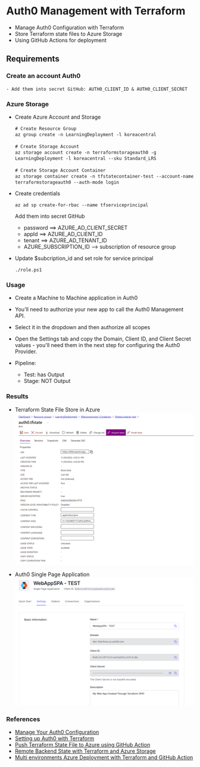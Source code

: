 # Auth0 Management with Terraform
+ Manage Auth0 Configuration with Terraform
+ Store Terraform state files to Azure Storage
+ Using GitHub Actions for deployment

## Requirements
### Create an account Auth0
    - Add them into secret GitHub: AUTH0_CLIENT_ID & AUTH0_CLIENT_SECRET

### Azure Storage
+ Create Azure Account and Storage
    ```
    # Create Resource Group
    az group create -n LearningDeployment -l koreacentral

    # Create Storage Account
    az storage account create -n terraformstorageauth0 -g LearningDeployment -l koreacentral --sku Standard_LRS

    # Create Storage Account Container
    az storage container create -n tfstatecontainer-test --account-name terraformstorageauth0 --auth-mode login
    ```

+ Create credentials
    ```
    az ad sp create-for-rbac --name tfserviceprincipal
    ```
    Add them into secret GitHub
    - password ==> AZURE_AD_CLIENT_SECRET
    - appId ==> AZURE_AD_CLIENT_ID
    - tenant ==> AZURE_AD_TENANT_ID
    - AZURE_SUBSCRIPTION_ID --> subscription of resource group

+ Update $subcription_id and set role for service principal
    ```
    ./role.ps1
    ```


### Usage
+ Create a Machine to Machine application in Auth0
+ You'll need to authorize your new app to call the Auth0 Management API.
+ Select it in the dropdown and then authorize all scopes
+ Open the Settings tab and copy the Domain, Client ID, and Client Secret values - you'll need them in the next step for configuring the Auth0 Provider.

+ Pipeline:
    - Test: has Output
    - Stage: NOT Output

### Results
+ Terraform State File Store in Azure
    ![TFState Azure Store](./images/az-store.png)

+ Auth0 Single Page Application
    ![Auth0 SPA Application](./images/auth0-spa-app.png)

### References
+ [Manage Your Auth0 Configuration](https://auth0.com/blog/use-terraform-to-manage-your-auth0-configuration/)
+ [Setting up Auth0 with Terraform](https://hceris.com/setting-up-auth0-with-terraform/)
+ [Push Terraform State File to Azure using GitHub Action](https://thomasthornton.cloud/2021/03/19/deploy-terraform-using-github-actions-into-azure/)
+ [Remote Backend State with Terraform and Azure Storage](https://www.ciraltos.com/remote-backend-state-with-terraform-and-azure-storage/)
+ [Multi environments Azure Deployment with Terraform and GitHub Action ](https://dev.to/pwd9000/multi-environment-azure-deployments-with-terraform-and-github-2450)
